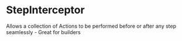# StepInterceptor
Allows a collection of Actions to be performed before or after any step seamlessly - Great for builders 
